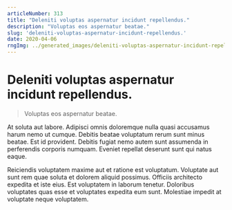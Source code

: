 ```yaml
---
articleNumber: 313
title: "Deleniti voluptas aspernatur incidunt repellendus."
description: "Voluptas eos aspernatur beatae."
slug: 'deleniti-voluptas-aspernatur-incidunt-repellendus.'
date: 2020-04-06
rngImg: ../generated_images/deleniti-voluptas-aspernatur-incidunt-repellendus..jpg
---
```


# Deleniti voluptas aspernatur incidunt repellendus.

> Voluptas eos aspernatur beatae.

At soluta aut labore. Adipisci omnis doloremque nulla quasi accusamus harum nemo ut cumque. Debitis beatae voluptatum rerum sunt minus beatae. Est id provident. Debitis fugiat nemo autem sunt assumenda in perferendis corporis numquam. Eveniet repellat deserunt sunt qui natus eaque.
 Reiciendis voluptatem maxime aut et ratione est voluptatum. Voluptate aut sunt rem quae soluta et dolorem aliquid possimus. Officiis architecto expedita et iste eius. Est voluptatem in laborum tenetur. Doloribus voluptates quas esse et voluptates expedita eum sunt. Molestiae impedit at voluptate neque voluptatem.
